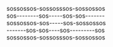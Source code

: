 sossossos-sossosssos-sossossos <br>
sos--------sos-----sos-sos-------<br>
sossossos-sos-----sos-sossossos <br>
-------sos-sos----sos---------sos <br>
sossossos-sossosssos-sossossos <br>

